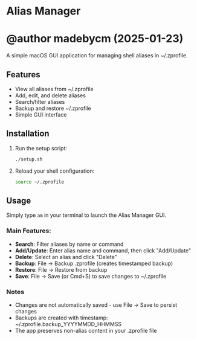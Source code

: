# Alias Manager
# @author madebycm (2025-01-23)

A simple macOS GUI application for managing shell aliases in ~/.zprofile.

## Features

- View all aliases from ~/.zprofile
- Add, edit, and delete aliases
- Search/filter aliases
- Backup and restore ~/.zprofile
- Simple GUI interface

## Installation

1. Run the setup script:
   ```bash
   ./setup.sh
   ```

2. Reload your shell configuration:
   ```bash
   source ~/.zprofile
   ```

## Usage

Simply type `am` in your terminal to launch the Alias Manager GUI.

### Main Features:

- **Search**: Filter aliases by name or command
- **Add/Update**: Enter alias name and command, then click "Add/Update"
- **Delete**: Select an alias and click "Delete"
- **Backup**: File → Backup .zprofile (creates timestamped backup)
- **Restore**: File → Restore from backup
- **Save**: File → Save (or Cmd+S) to save changes to ~/.zprofile

### Notes

- Changes are not automatically saved - use File → Save to persist changes
- Backups are created with timestamp: ~/.zprofile.backup_YYYYMMDD_HHMMSS
- The app preserves non-alias content in your .zprofile file